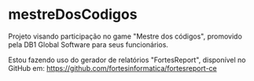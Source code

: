 # mestreDosCodigos

Projeto visando participação no game "Mestre dos códigos", promovido pela DB1 Global Software para seus funcionários.

Estou fazendo uso do gerador de relatórios "FortesReport", disponível no GitHub em: https://github.com/fortesinformatica/fortesreport-ce
